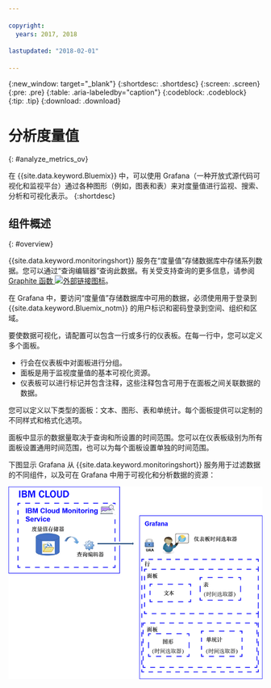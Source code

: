 ```yaml
---

copyright:
  years: 2017, 2018

lastupdated: "2018-02-01"

---
```


{:new_window: target="_blank"}
{:shortdesc: .shortdesc}
{:screen: .screen}
{:pre: .pre}
{:table: .aria-labeledby="caption"}
{:codeblock: .codeblock}
{:tip: .tip}
{:download: .download}


# 分析度量值
{: #analyze_metrics_ov}

在 {{site.data.keyword.Bluemix}} 中，可以使用 Grafana（一种开放式源代码可视化和监视平台）通过各种图形（例如，图表和表）来对度量值进行监视、搜索、分析和可视化表示。
{:shortdesc}


## 组件概述
{: #overview}

{{site.data.keyword.monitoringshort}} 服务在“度量值”存储数据库中存储系列数据。您可以通过“查询编辑器”查询此数据。有关受支持查询的更多信息，请参阅 [Graphite 函数 ![外部链接图标](../../icons/launch-glyph.svg "外部链接图标")](http://graphite.readthedocs.io/en/0.9.13-pre1/functions.html)。

在 Grafana 中，要访问“度量值”存储数据库中可用的数据，必须使用用于登录到 {{site.data.keyword.Bluemix_notm}} 的用户标识和密码登录到空间、组织和区域。 

要使数据可视化，请配置可以包含一行或多行的仪表板。在每一行中，您可以定义多个面板。 

* 行会在仪表板中对面板进行分组。 
* 面板是用于监视度量值的基本可视化资源。 
* 仪表板可以进行标记并包含注释，这些注释包含可用于在面板之间关联数据的数据。

您可以定义以下类型的面板：文本、图形、表和单统计。每个面板提供可以定制的不同样式和格式化选项。 

面板中显示的数据量取决于查询和所设置的时间范围。您可以在仪表板级别为所有面板设置通用时间范围，也可以为每个面板设置单独的时间范围。

下图显示 Grafana 从 {{site.data.keyword.monitoringshort}} 服务用于过滤数据的不同组件，以及可在 Grafana 中用于可视化和分析数据的资源：

![{{site.data.keyword.monitoringlong}} 服务和 Grafana 中用于显示和监视度量值的资源的高级别组件概览图](images/grafana_ov_f1.gif)







